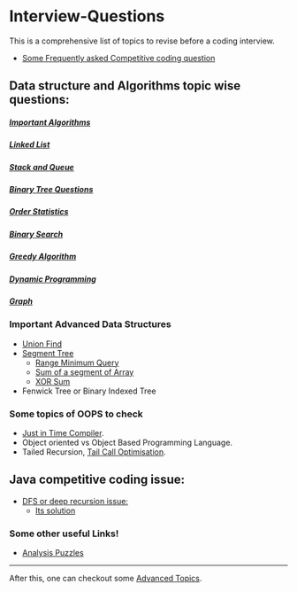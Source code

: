 # Interview-Questions

This is a comprehensive list of topics to revise before a coding interview.

 - [Some Frequently asked Competitive coding question](https://github.com/rishabh1911/Interview-Questions/blob/master/competitive_coding_question.md)


## Data structure and Algorithms topic wise questions:
 
##### [Important Algorithms](https://github.com/rishabh1911/Interview-Questions/blob/master/important_algo.md)
##### [Linked List](https://github.com/rishabh1911/Interview-Questions/blob/master/linkedList.md)
##### [Stack and Queue](https://github.com/rishabh1911/Interview-Questions/blob/master/stack_and_queue.md)
##### [Binary Tree Questions](https://github.com/rishabh1911/Interview-Questions/blob/master/binaryTree.md)
##### [Order Statistics](https://github.com/rishabh1911/Interview-Questions/blob/master/order_statisics.md)
##### [Binary Search](https://github.com/rishabh1911/Interview-Questions/blob/master/binary_search.md)
##### [Greedy Algorithm](https://github.com/rishabh1911/Interview-Questions/blob/master/greedy.md)
##### [Dynamic Programming](https://github.com/rishabh1911/Interview-Questions/blob/master/dynamic_programming.md)
##### [Graph](https://github.com/rishabh1911/Interview-Questions/blob/master/graph.md)


### Important Advanced Data Structures

- [Union Find](https://www.hackerearth.com/practice/data-structures/disjoint-data-strutures/basics-of-disjoint-data-structures/tutorial/)
- [Segment Tree](https://www.hackerearth.com/practice/data-structures/advanced-data-structures/segment-trees/tutorial/)
  - [Range Minimum Query](https://github.com/rishabh1911/Coding-Practice/blob/master/src/main/java/SegmentTree.cpp)
  - [Sum of a segment of Array](https://www.geeksforgeeks.org/segment-tree-set-1-sum-of-given-range/)
  - [XOR Sum](https://www.geeksforgeeks.org/segment-tree-xor-given-range/)
- Fenwick Tree or Binary Indexed Tree
 
 ### Some topics of OOPS to check
 - [Just in Time Compiler](https://www.youtube.com/watch?v=yQ27DjKnxwo&t=3s).
 - Object oriented vs Object Based Programming Language.
 - Tailed Recursion, [Tail Call Optimisation](https://stackoverflow.com/questions/53354898/tail-call-optimisation-in-java).
 
 
 
 ## Java competitive coding issue:
 - [DFS or deep recursion issue:](https://discuss.codechef.com/questions/77955/java-stack-size-recursion-limit)
    - [Its solution](https://www.interviewbit.com/help_requests/28079/?)
    
 ### Some other useful Links!

  - [Analysis Puzzles](https://www.analyticsvidhya.com/blog/2016/07/20-challenging-job-interview-puzzles-which-every-analyst-solve-atleast/) 

 
 -------------------------
 
 After this, one can checkout some [Advanced Topics](https://github.com/rishabh1911/Interview-Questions/blob/master/AdvancedQuestion.md).
 

